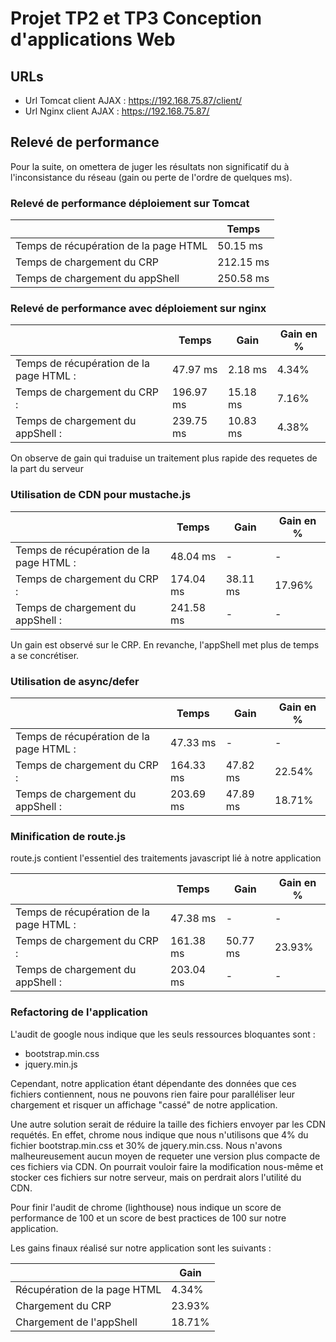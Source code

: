 # Projet TP2 et TP3 Conception d'applications Web

## URLs
* Url Tomcat client AJAX : https://192.168.75.87/client/
* Url Nginx client AJAX  : https://192.168.75.87/


## Relevé de performance

Pour la suite, on omettera de juger les résultats non significatif du à l'inconsistance du réseau (gain ou perte de l'ordre de quelques ms).

### Relevé de performance déploiement sur Tomcat 
||Temps|
|------|------|
|Temps de récupération de la page HTML |50.15 ms|
|Temps de chargement du CRP|212.15 ms|
|Temps de chargement du appShell|250.58 ms|

### Relevé de performance avec déploiement sur nginx 

| |Temps|Gain|Gain en %|
| ------ | ------ | ------ | ------ |
|Temps de récupération de la page HTML :|47.97 ms|2.18 ms|4.34%|
|Temps de chargement du CRP :|196.97 ms|15.18 ms|7.16%|
|Temps de chargement du appShell :|239.75 ms|10.83 ms|4.38%|

On observe de gain qui traduise un traitement plus rapide des requetes de la part du serveur

### Utilisation de CDN pour mustache.js

| |Temps|Gain|Gain en %|
| ------ | ------ | ------ | ------ |
|Temps de récupération de la page HTML :|48.04 ms|-|-|
|Temps de chargement du CRP :|174.04 ms|38.11 ms|17.96%|
|Temps de chargement du appShell :|241.58 ms|-|-|                 -         -

Un gain est observé sur le CRP. En revanche, l'appShell met plus de temps a se concrétiser.

### Utilisation de async/defer



| |Temps|Gain|Gain en %|
| ------ | ------ | ------ | ------ |
|Temps de récupération de la page HTML :|47.33 ms|-| -|
|Temps de chargement du CRP :|164.33 ms|47.82 ms|22.54%|
|Temps de chargement du appShell :|203.69 ms|47.89 ms|18.71%|

### Minification de route.js

route.js contient l'essentiel des traitements javascript lié à notre application 

| |Temps|Gain|Gain en %|
| ------ | ------ | ------ | ------ |
|Temps de récupération de la page HTML :|47.38 ms |-| -|
|Temps de chargement du CRP :|161.38 ms|50.77 ms|23.93%|
|Temps de chargement du appShell :|203.04 ms|-|-|

### Refactoring de l'application 

L'audit de google nous indique que les seuls ressources bloquantes sont : 
* bootstrap.min.css
* jquery.min.js


Cependant, notre application étant dépendante des données que ces fichiers contiennent, nous ne pouvons rien faire pour paralléliser leur chargement et risquer un affichage "cassé" de notre application.

Une autre solution serait de réduire la taille des fichiers envoyer par les CDN requétés.
En effet, chrome nous indique que nous n'utilisons que 4% du fichier bootstrap.min.css et 30% de jquery.min.css.
Nous n'avons malheureusement aucun moyen de requeter une version plus compacte de ces fichiers via CDN.
On pourrait vouloir faire la modification nous-même et stocker ces fichiers sur notre serveur, mais on perdrait alors l'utilité du CDN.

Pour finir l'audit de chrome (lighthouse) nous indique un score de performance de 100 et un score de best practices de 100 sur notre application.

Les gains finaux réalisé sur notre application sont les suivants :

||Gain|
| ------ | ------ |
|Récupération de la page HTML | 4.34%|
|Chargement du CRP | 23.93%|
|Chargement de l'appShell | 18.71%|

